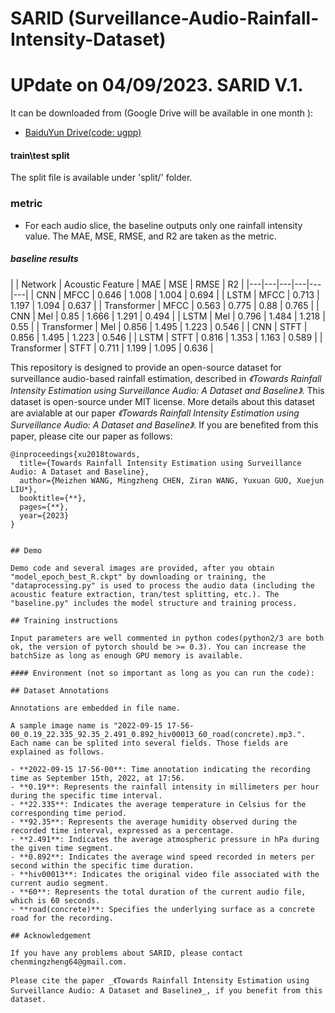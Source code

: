 # SARID (Surveillance-Audio-Rainfall-Intensity-Dataset)

# UPdate on 04/09/2023. SARID V.1. 
It can be downloaded from (Google Drive will be available in one month ):
 - [BaiduYun Drive(code: ugpp)](https://pan.baidu.com/s/1WbC-rP8gs54OuwnHzb71bg)

#### train\test split
The split file is available under 'split/' folder.

### metric

- For each audio slice, the baseline outputs only one rainfall intensity value. The MAE, MSE,	RMSE, and	R2 are taken as the metric.

##### baseline results

|             | Network |   Acoustic Feature  |   MAE  |  MSE |   RMSE  | R2 |
|---|---|---|---|---|---|
| CNN | MFCC | 0.646 | 1.008 | 1.004 | 0.694 |
| LSTM | MFCC | 0.713 | 1.197 | 1.094 | 0.637 |
| Transformer | MFCC | 0.563 | 0.775 | 0.88 | 0.765 |
| CNN |  Mel | 0.85 | 1.666 | 1.291 | 0.494 |
| LSTM |  Mel | 0.796 | 1.484 | 1.218 | 0.55 |
| Transformer | Mel | 0.856 | 1.495 | 1.223 | 0.546 |
| CNN | STFT | 0.856 | 1.495 | 1.223 | 0.546 |
| LSTM | STFT | 0.816 | 1.353 | 1.163 | 0.589 |
| Transformer | STFT | 0.711 | 1.199 | 1.095 | 0.636 |


This repository is designed to provide an open-source dataset for surveillance audio-based rainfall estimation, described in _《Towards Rainfall Intensity Estimation using Surveillance Audio: A Dataset and Baseline》_. This dataset is open-source under MIT license. More details about this dataset are avialable at our paper _《Towards Rainfall Intensity Estimation using Surveillance Audio: A Dataset and Baseline》_. If you are benefited from this paper, please cite our paper as follows:

```
@inproceedings{xu2018towards,
  title={Towards Rainfall Intensity Estimation using Surveillance Audio: A Dataset and Baseline},
  author={Meizhen WANG, Mingzheng CHEN, Ziran WANG, Yuxuan GUO, Xuejun LIU*},
  booktitle={**},
  pages={**},
  year={2023}
}


## Demo

Demo code and several images are provided, after you obtain "model_epoch_best_R.ckpt" by downloading or training, the "dataprocessing.py" is used to process the audio data (including the acoustic feature extraction, tran/test splitting, etc.). The "baseline.py" includes the model structure and training process.

## Training instructions

Input parameters are well commented in python codes(python2/3 are both ok, the version of pytorch should be >= 0.3). You can increase the batchSize as long as enough GPU memory is available.

#### Environment (not so important as long as you can run the code): 

## Dataset Annotations

Annotations are embedded in file name.

A sample image name is "2022-09-15 17-56-00_0.19_22.335_92.35_2.491_0.892_hiv00013_60_road(concrete).mp3.". Each name can be splited into several fields. Those fields are explained as follows.

- **2022-09-15 17-56-00**: Time annotation indicating the recording time as September 15th, 2022, at 17:56.
- **0.19**: Represents the rainfall intensity in millimeters per hour during the specific time interval.
- **22.335**: Indicates the average temperature in Celsius for the corresponding time period.
- **92.35**: Represents the average humidity observed during the recorded time interval, expressed as a percentage.
- **2.491**: Indicates the average atmospheric pressure in hPa during the given time segment.
- **0.892**: Indicates the average wind speed recorded in meters per second within the specific time duration.
- **hiv00013**: Indicates the original video file associated with the current audio segment.
- **60**: Represents the total duration of the current audio file, which is 60 seconds.
- **road(concrete)**: Specifies the underlying surface as a concrete road for the recording.

## Acknowledgement

If you have any problems about SARID, please contact chenmingzheng64@gmail.com.

Please cite the paper _《Towards Rainfall Intensity Estimation using Surveillance Audio: A Dataset and Baseline》_, if you benefit from this dataset.







